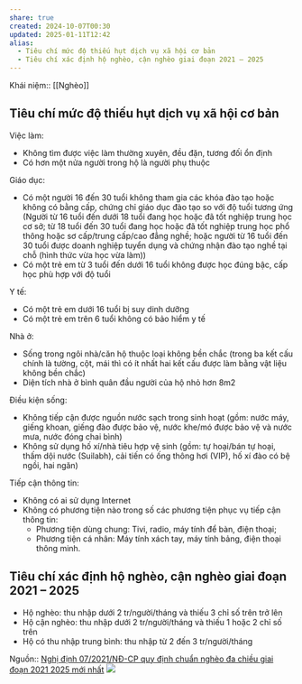 ```yaml
---
share: true
created: 2024-10-07T00:30
updated: 2025-01-11T12:42
alias:
  - Tiêu chí mức độ thiếu hụt dịch vụ xã hội cơ bản
  - Tiêu chí xác định hộ nghèo, cận nghèo giai đoạn 2021 – 2025
---
```

Khái niệm:: [[Nghèo]]
## Tiêu chí mức độ thiếu hụt dịch vụ xã hội cơ bản
Việc làm:
- Không tìm được việc làm thường xuyên, đều đặn, tương đối ổn định
- Có hơn một nửa người trong hộ là người phụ thuộc

Giáo dục:
- Có một người 16 đến 30 tuổi không tham gia các khóa đào tạo hoặc không có bằng cấp, chứng chỉ giáo dục đào tạo so với độ tuổi tương ứng (Người từ 16 tuổi đến dưới 18 tuổi đang học hoặc đã tốt nghiệp trung học cơ sở; từ 18 tuổi đến 30 tuổi đang học hoặc đã tốt nghiệp trung học phổ thông hoặc sơ cấp/trung cấp/cao đẳng nghề; hoặc người từ 16 tuổi đến 30 tuổi được doanh nghiệp tuyển dụng và chứng nhận đào tạo nghề tại chỗ (hình thức vừa học vừa làm))
- Có một trẻ em từ 3 tuổi đến dưới 16 tuổi không được học đúng bậc, cấp học phù hợp với độ tuổi 

Y tế:
- Có một trẻ em dưới 16 tuổi bị suy dinh dưỡng
- Có một trẻ em trên 6 tuổi không có bảo hiểm y tế

Nhà ở:
- Sống trong ngôi nhà/căn hộ thuộc loại không bền chắc (trong ba kết cấu chính là tường, cột, mái thì có ít nhất hai kết cấu được làm bằng vật liệu không bền chắc)
- Diện tích nhà ở bình quân đầu người của hộ nhỏ hơn 8m2

Điều kiện sống:
- Không tiếp cận được nguồn nước sạch trong sinh hoạt (gồm: nước máy, giếng khoan, giếng đào được bảo vệ, nước khe/mó được bảo vệ và nước mưa, nước đóng chai bình)
- Không sử dụng hố xí/nhà tiêu hợp vệ sinh (gồm: tự hoại/bán tự hoại, thấm dội nước (Suilabh), cải tiến có ống thông hơi (VIP), hố xí đào có bệ ngồi, hai ngăn) 

Tiếp cận thông tin:
- Không có ai sử dụng Internet
- Không có phương tiện nào trong số các phương tiện phục vụ tiếp cận thông tin:
  - Phương tiện dùng chung: Tivi, radio, máy tính để bàn, điện thoại;
  - Phương tiện cá nhân: Máy tính xách tay, máy tính bảng, điện thoại thông minh. 

## Tiêu chí xác định hộ nghèo, cận nghèo giai đoạn 2021 – 2025
- Hộ nghèo: thu nhập dưới 2 tr/người/tháng và thiếu 3 chỉ số trên trở lên 
- Hộ cận nghèo: thu nhập dưới 2 tr/người/tháng và thiếu 1 hoặc 2 chỉ số trên 
- Hộ có thu nhập trung bình: thu nhập từ 2 đến 3 tr/người/tháng

Nguồn:: [Nghị định 07/2021/NĐ-CP quy định chuẩn nghèo đa chiều giai đoạn 2021 2025 mới nhất](https://thuvienphapluat.vn/van-ban/Van-hoa-Xa-hoi/Nghi-dinh-07-2021-ND-CP-quy-dinh-chuan-ngheo-da-chieu-giai-doan-2021-2025-463908.aspx)
![](https://www.gso.gov.vn/wp-content/uploads/2024/04/image004-1.png) 